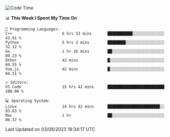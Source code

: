 
<!--START_SECTION:waka-->
![Code Time](http://img.shields.io/badge/Code%20Time-937%20hrs%2014%20mins-blue)

📊 **This Week I Spent My Time On** 

```text
💬 Programming Languages: 
C++                      6 hrs 53 mins       ███████████░░░░░░░░░░░░░░   43.91 % 
Python                   5 hrs 2 mins        ████████░░░░░░░░░░░░░░░░░   32.12 % 
Go                       1 hr 26 mins        ██░░░░░░░░░░░░░░░░░░░░░░░   09.23 % 
Other                    42 mins             █░░░░░░░░░░░░░░░░░░░░░░░░   04.55 % 
Vue.js                   42 mins             █░░░░░░░░░░░░░░░░░░░░░░░░   04.51 % 

🔥 Editors: 
VS Code                  15 hrs 42 mins      █████████████████████████   100.00 % 

💻 Operating System: 
Linux                    14 hrs 42 mins      ███████████████████████░░   93.63 % 
Mac                      1 hr                ██░░░░░░░░░░░░░░░░░░░░░░░   06.37 % 
```


 Last Updated on 03/08/2023 18:34:17 UTC
<!--END_SECTION:waka-->

